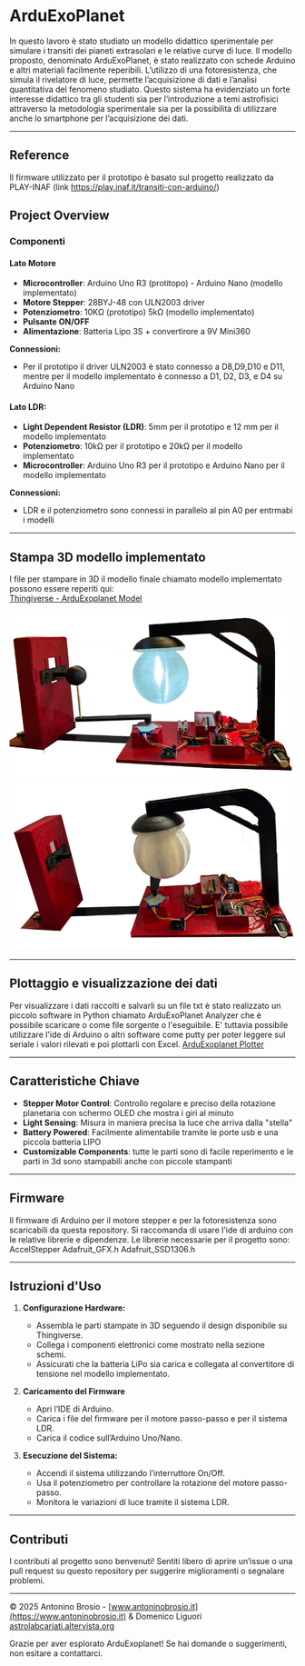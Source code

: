 # ArduExoPlanet

In questo lavoro è stato studiato un modello didattico sperimentale per simulare i transiti dei pianeti extrasolari e le relative curve di luce. Il modello proposto, denominato ArduExoPlanet, è stato realizzato con schede Arduino e altri materiali facilmente reperibili. L’utilizzo di una fotoresistenza, che simula il rivelatore di luce, permette l’acquisizione di dati e l’analisi quantitativa del fenomeno studiato. Questo sistema ha evidenziato un forte interesse didattico tra gli studenti sia per l’introduzione a temi astrofisici attraverso la metodologia sperimentale sia per la possibilità di utilizzare anche lo smartphone per l’acquisizione dei dati.

---

## Reference
Il firmware utilizzato per il prototipo è basato sul progetto realizzato da PLAY-INAF (link https://play.inaf.it/transiti-con-arduino/) 


## Project Overview

### Componenti

#### Lato Motore
- **Microcontroller**: Arduino Uno R3 (protitopo) - Arduino Nano (modello implementato)
- **Motore Stepper**: 28BYJ-48 con ULN2003 driver
- **Potenziometro**: 10KΩ (prototipo) 5kΩ (modello implementato)
- **Pulsante ON/OFF**
- **Alimentazione**: Batteria Lipo 3S + convertirore a 9V Mini360

**Connessioni:**
- Per il prototipo il driver ULN2003 è stato connesso a D8,D9,D10 e D11, mentre per il modello implementato è connesso a D1, D2, D3, e D4 su Arduino Nano

#### Lato LDR:
- **Light Dependent Resistor (LDR)**: 5mm per il prototipo e 12 mm per il modello implementato
- **Potenziometro**: 10kΩ per il prototipo e 20kΩ per il modello implementato
- **Microcontroller**: Arduino Uno R3 per il prototipo e Arduino Nano per il modello implementato

**Connessioni:**
- LDR e il potenziometro sono connessi in parallelo al pin A0 per entrmabi i modelli

---

## Stampa 3D modello implementato
I file per stampare in 3D il modello finale chiamato modello implementato possono essere reperiti qui:  
[Thingiverse - ArduExoplanet Model](https://www.thingiverse.com/thing:6888870)

![Foto esempio](Arduexo2.png)
![Foto esempio 2](Arduexo.png)

---

## Plottaggio e visualizzazione dei dati
Per visualizzare i dati raccolti e salvarli su un file txt è stato realizzato un piccolo software in Python chiamato ArduExoPlanet Analyzer che è possibile scaricare o come file sorgente o l'eseguibile.
E' tuttavia possibile utilizzare l'ide di Arduino o altri software come putty per poter leggere sul seriale i valori rilevati e poi plottarli con Excel.
[ArduExoplanet Plotter](https://github.com/abrosio/ArduExoplanet_Plotter)

---

## Caratteristiche Chiave

- **Stepper Motor Control**: Controllo regolare e preciso della rotazione planetaria con schermo OLED che mostra i giri al minuto
- **Light Sensing**: Misura in maniera precisa la luce che arriva dalla "stella"
- **Battery Powered**: Facilmente alimentabile tramite le porte usb e una piccola batteria LIPO
- **Customizable Components**: tutte le parti sono di facile reperimento e le parti in 3d sono stampabili anche con piccole stampanti

---

## Firmware
Il firmware di Arduino per il motore stepper e per la fotoresistenza sono scaricabili da questa repository. Si raccomanda di usare l'ide di arduino con le relative librerie e dipendenze.
Le librerie necessarie per il progetto sono: 
AccelStepper
Adafruit_GFX.h
Adafruit_SSD1306.h

---

## Istruzioni d'Uso

1. **Configurazione Hardware:**
   - Assembla le parti stampate in 3D seguendo il design disponibile su Thingiverse.
   - Collega i componenti elettronici come mostrato nella sezione schemi.
   - Assicurati che la batteria LiPo sia carica e collegata al convertitore di tensione nel modello implementato.

2. **Caricamento del Firmware**
   - Apri l’IDE di Arduino.
   - Carica i file del firmware per il motore passo-passo e per il sistema LDR.
   - Carica il codice sull’Arduino Uno/Nano.

3. **Esecuzione del Sistema:**
   - Accendi il sistema utilizzando l’interruttore On/Off.
   - Usa il potenziometro per controllare la rotazione del motore passo-passo.
   - Monitora le variazioni di luce tramite il sistema LDR.

---

## Contributi
I contributi al progetto sono benvenuti! Sentiti libero di aprire un’issue o una pull request su questo repository per suggerire miglioramenti o segnalare problemi.

---

© 2025 Antonino Brosio - [www.antoninobrosio.it](https://www.antoninobrosio.it) & Domenico Liguori [astrolabcariati.altervista.org](http://astrolabcariati.altervista.org)

Grazie per aver esplorato ArduExoplanet! Se hai domande o suggerimenti, non esitare a contattarci.
